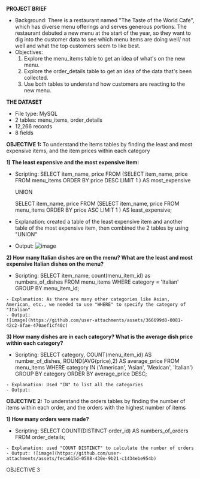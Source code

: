 **PROJECT BRIEF**
- Background: There is a restaurant named "The Taste of the World Cafe", which has diverse menu offerings and serves generous portions. The restaurant debuted a new menu at the start of the year, so they want to dig into the customer data to see which menu items are doing well/ not well and what the top customers seem to like best.
- Objectives:
  1) Explore the menu_items table to get an idea of what's on the new menu.
  2) Explore the order_details table to get an idea of the data that's been collected.
  3) Use both tables to understand how customers are reacting to the new menu.

**THE DATASET**
- File type: MySQL
- 2 tables: menu_items, order_details
- 12,266 records
- 8 fields

**OBJECTIVE 1:** To understand the items tables by finding the least and most expensive items, and the item prices within each category

**1) The least expensive and the most expensive item:**
   - Scripting:
     SELECT item_name, price
     FROM 
	    (SELECT item_name, price
      FROM menu_items
      ORDER BY price DESC
	    LIMIT 1
    ) AS most_expensive

     UNION
 
     SELECT item_name, price
     FROM 
	    (SELECT item_name, price
      FROM menu_items
      ORDER BY price ASC
	    LIMIT 1
     ) AS least_expensive;

   - Explanation: created a table of the least expensive item and another table of the most expensive item, then combined the 2 tables by using "UNION"
   - Output:
     ![image](https://github.com/user-attachments/assets/daeefbdf-3493-4ef3-8f61-f9401fede242)

**2) How many Italian dishes are on the menu? What are the least and most expensive Italian dishes on the menu?**
   - Scripting:
     SELECT item_name, count(menu_item_id) as numbers_of_dishes
     FROM menu_items
     WHERE category = 'Italian'
     GROUP BY menu_item_id;

    - Explanation: As there are many other categories like Asian, American, etc., we needed to use "WHERE" to specify the category of "Italian"
    - Output: 
    ![image](https://github.com/user-attachments/assets/366699d8-0081-42c2-8fae-470aef1cf40c)
    

  
    
**3) How many dishes are in each category? What is the average dish price within each category?**
   - Scripting:
     SELECT 
	    category,
      COUNT(menu_item_id) AS number_of_dishes,
      ROUND(AVG(price),2) AS average_price
    FROM menu_items
    WHERE category IN ('American', 'Asian', 'Mexican', 'Italian')
    GROUP BY category
    ORDER BY average_price DESC;

    - Explanation: Used "IN" to list all the categories 
    - Output: 
      
**OBJECTIVE 2:** To understand the orders tables by finding the number of items within each order, and the orders with the highest number of items

**1) How many orders were made?**
   - Scripting:
     SELECT 
      COUNT(DISTINCT order_id) AS numbers_of_orders
     FROM order_details;

    - Explanation: used "COUNT DISTINCT" to calculate the number of orders
    - Output: ![image](https://github.com/user-attachments/assets/feca615d-0508-430e-9b21-c1434ebe954b)

    
OBJECTIVE 3
